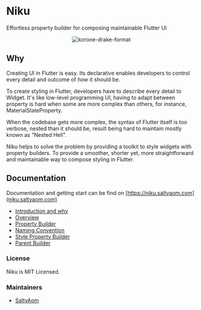 # Niku
Effortless property builder for composing maintainable Flutter UI

<p align=center>
  <img src=https://user-images.githubusercontent.com/35027979/153588634-ae12e46f-4fb6-4647-97fa-d1249e99a83b.jpg alt=korone-drake-format
</p>

## Why
Creating UI in Flutter is easy. Its declarative enables developers to control every detail and outcome of how it should be.

To create styling in Flutter, developers have to describe every detail to Widget. It's like low-level programming UI, having to adapt between property is hard when some are more complex than others, for instance, MaterialStateProperty.

When the codebase gets more complex, the syntax of Flutter itself is too verbose, nested than it should be, result being hard to maintain mostly known as "Nested Hell".

Niku helps to solve the problem by providing a toolkit to style widgets with property builders. To provide a smoother, shorter yet, more straightforward and maintainable way to compose styling in Flutter.

## Documentation
Documentation and getting start can be find on [https://niku.saltyaom.com](niku.saltyaom.com)

- [Introduction and why](https://niku.saltyaom.com/docs/introduction)
- [Overview](https://niku.saltyaom.com/docs/overview)
- [Property Builder](https://niku.saltyaom.com/docs/property-builder)
- [Naming Convention](https://niku.saltyaom.com/docs/naming-convention)
- [Style Property Builder](https://niku.saltyaom.com/docs/style-builder)
- [Parent Builder](https://niku.saltyaom.com/docs/parent-builder)

### License
Niku is MIT Licensed.

### Maintainers
- [SaltyAom](https://github.com/saltyaom)
